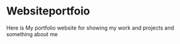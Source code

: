 # Websiteportfoio
Here is My portfolio website for showing my work and projects and something about me 
